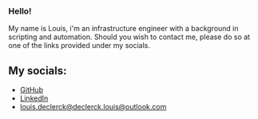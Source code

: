 ### Hello!  
My name is Louis, i'm an infrastructure engineer with a background in scripting and automation.
Should you wish to contact me, please do so at one of the links provided under my socials.

## My socials:

 - [GitHub](https://www.youtube.com/watch?v=dQw4w9WgXcQ)
 - [LinkedIn](https://www.linkedin.com/in/louis-declerck-student)
 - [louis.declerck@declerck.louis@outlook.com](mailto:declerck.louis@outlook.com)  
 
 







<!--
**DeclerckLouis/DeclerckLouis** is a ✨ _special_ ✨ repository because its `README.md` (this file) appears on your GitHub profile.

Here are some ideas to get you started:

- 🔭 I’m currently working on ...
- 🌱 I’m currently learning ...
- 👯 I’m looking to collaborate on ...
- 🤔 I’m looking for help with ...
- 💬 Ask me about ...
- 📫 How to reach me: ...
- 😄 Pronouns: ...
- ⚡ Fun fact: ...
-->
